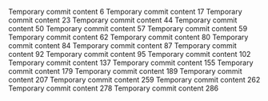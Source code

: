 Temporary commit content 6
Temporary commit content 17
Temporary commit content 23
Temporary commit content 44
Temporary commit content 50
Temporary commit content 57
Temporary commit content 59
Temporary commit content 62
Temporary commit content 80
Temporary commit content 84
Temporary commit content 87
Temporary commit content 92
Temporary commit content 95
Temporary commit content 102
Temporary commit content 137
Temporary commit content 155
Temporary commit content 179
Temporary commit content 189
Temporary commit content 207
Temporary commit content 259
Temporary commit content 262
Temporary commit content 278
Temporary commit content 286
